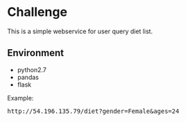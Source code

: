 # Challenge

This is a simple webservice for user query diet list.

##   Environment

*   python2.7
*   pandas
*   flask

Example:
<pre>http://54.196.135.79/diet?gender=Female&ages=24</pre>

